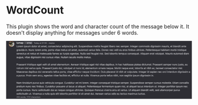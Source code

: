 # WordCount

This plugin shows the word and character count of the message below it. It doesn't display anything for messages under 6 words.

![](./image.png)
